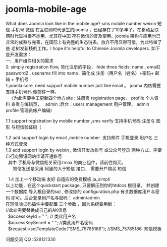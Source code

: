# joomla-mobile-age
What does Joomla look like in the mobile age? sms  mobile number weixin  短信 手机号 微信
在互联网时代诞生的joomla ，已经存在了10多年了。在移动互联网时代显得很不适用，尤其在中国 存在微信的普及使用。joomla 架构与应用也已非常的成熟与完善，在国际上有完整的生态链条。放弃不用显得可惜，为此特做了些 老树发新枝的工作。I hope it's helpful to Chinese Joomla developers.
如下是开发需求：
<br>
一、用户组件相关的需求
<br>
0. simply registration flow, 简化注册的字段， hide three fields: name , email2  password2 , usename fill into  name .
    简化成 注册（用户名（姓名）+密码+ 邮箱  + 手机号 <br>
1.joomla core  need support mobile number just like email 。 jooma 内核需要支持手机号码 像邮件一样，<br>
    （为此需要手工更新四个地方site : 注册页 registration page， profile 个人资料 查看与编辑页，   admin :后台：users management 用户管理， admin profile  管理员帐户编辑)<br>
    
  1.1  support registration by mobile number ,sms verify 支持手机号码 注册与 图形 与短信验证码  ）<br>
  
  1.2  add support login  by email  ,mobile number  支持邮件 手机登录 用户名 三种方式登录<br>
  1.3 add support login by weixin  , 微信开发放帐号 或公众号登录 两种方式。需要自行向腾讯网站申请开通帐号<br>
       其中 手机号与微信相关采用zmax 的商业组件，请前往购买。<br>
       短信发送是采用 阿里的大于短信 接口， 需要开户购买 短信<br>
       
   1.4 加上一个移动端 友好 自适应的免费模板 ja_simpli<br>
以上功能，在这个quickstart package, 只要解压到你的htdocs 根目录， 并创建一个数据库 导入根目录的sql , 修改你的 configuration.php 有关数据库用户与密码 即可。后台登录用户名与密码： admin/admin<br>
在短信验证码插件中要配置 三个参数 ，因为系统要用到： <br>
 //此处需要替换成自己的AK信息 <br>
    $accessKeyId = " "; // 类此用户名<br>
   $accessKeySecret = " "; //类此用户名密码<br>
   $request->setTemplateCode("SMS_75785186");  //SMS_75785186  短信模板<br>

 问题交流 QQ :529121330
 
   
